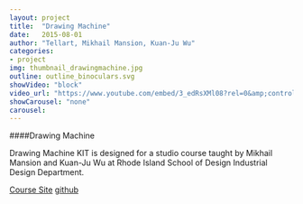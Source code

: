 ```yaml
---
layout: project
title:  "Drawing Machine"
date:   2015-08-01
author: "Tellart, Mikhail Mansion, Kuan-Ju Wu"
categories:
- project
img: thumbnail_drawingmachine.jpg
outline: outline_binoculars.svg
showVideo: "block"
video_url: "https://www.youtube.com/embed/3_edRsXMl08?rel=0&amp;controls=0&amp;showinfo=0"
showCarousel: "none"
carousel:
---
```

####Drawing Machine

Drawing Machine KIT is designed for a studio course taught by Mikhail Mansion and Kuan-Ju Wu at Rhode Island School of Design Industrial Design Department.

[Course Site](https://sites.google.com/a/risd.edu/drawingmachines/home)
[github](https://github.com/drawing-machines/ID-20ST-15)
